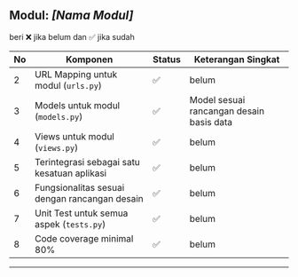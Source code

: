 ## Modul: _[Nama Modul]_

beri ❌ jika belum dan ✅ jika sudah

| No  | Komponen                                      | Status | Keterangan Singkat                       |
| --- | --------------------------------------------- | ------ | ---------------------------------------- |
| 2   | URL Mapping untuk modul (`urls.py`)           | ✅     | belum                                    |
| 3   | Models untuk modul (`models.py`)              | ✅     | Model sesuai rancangan desain basis data |
| 4   | Views untuk modul (`views.py`)                | ✅     | belum                                    |
| 5   | Terintegrasi sebagai satu kesatuan aplikasi   | ✅     | belum                                    |
| 6   | Fungsionalitas sesuai dengan rancangan desain | ✅     | belum                                    |
| 7   | Unit Test untuk semua aspek (`tests.py`)      | ✅     | belum                                    |
| 8   | Code coverage minimal 80%                     | ✅     | belum                                    |

---
